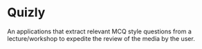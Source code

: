 # Quizly
An applications that extract relevant MCQ style questions from a lecture/workshop to expedite the review of the media by the user.

